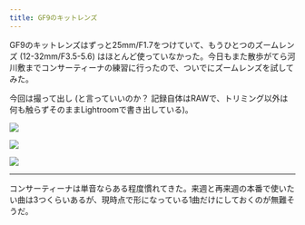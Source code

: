 ```yaml
---
title: GF9のキットレンズ
---
```


GF9のキットレンズはずっと25mm/F1.7をつけていて、もうひとつのズームレンズ (12-32mm/F3.5-5.6) はほとんど使っていなかった。今日もまた散歩がてら河川敷までコンサーティーナの練習に行ったので、ついでにズームレンズを試してみた。

今回は撮って出し (と言っていいのか？ 記録自体はRAWで、トリミング以外は何も触らずそのままLightroomで書き出している)。

![](https://photos.apkas.net/medium/202310/20231021-163931.webp)

![](https://photos.apkas.net/medium/202310/20231021-164151.webp)

![](https://photos.apkas.net/medium/202310/20231021-170549.webp)

---

コンサーティーナは単音ならある程度慣れてきた。来週と再来週の本番で使いたい曲は3つくらいあるが、現時点で形になっている1曲だけにしておくのが無難そうだ。
